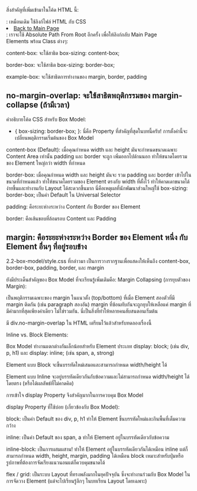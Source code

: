 สิ่งสำคัญที่เพิ่มเข้ามาในโค้ด HTML นี้:

<link rel="stylesheet" href="style.css">: เหมือนเดิม ใช้ลิงก์ไฟล์ HTML กับ CSS

<li><a href="/index.html">Back to Main Page</a></li>: เราจะใช้ Absolute Path From Root อีกครั้ง เพื่อให้ลิงก์กลับ Main Page 

<div> Elements พร้อม Class ต่างๆ:

content-box: จะใช้สาธิต box-sizing: content-box;

border-box: จะใช้สาธิต box-sizing: border-box;

example-box: จะใช้สาธิตการทำงานของ margin, border, padding

no-margin-overlap: จะใช้สาธิตพฤติกรรมของ margin-collapse (ถ้ามีเวลา)
---------

คำอธิบายโค้ด CSS สำหรับ Box Model:
* { box-sizing: border-box; }: นี่คือ Property ที่สำคัญที่สุดในบทนี้ครับ! การตั้งค่านี้จะเปลี่ยนพฤติกรรมเริ่มต้นของ Box Model

content-box (Default): เมื่อคุณกำหนด width และ height มันจะกำหนดขนาดเฉพาะ Content Area เท่านั้น padding และ border จะถูก เพิ่มออกไปด้านนอก ทำให้ขนาดโดยรวมของ Element ใหญ่กว่า width ที่กำหนด

border-box: เมื่อคุณกำหนด width และ height มันจะ รวม padding และ border เข้าไปในขนาดที่กำหนดแล้ว ทำให้ขนาดโดยรวมของ Element ตรงกับ width ที่ตั้งไว้ ทำให้คาดเดาขนาดได้ง่ายขึ้นและทำงานกับ Layout ได้สะดวกขึ้นมาก นี่คือเหตุผลที่นักพัฒนาส่วนใหญ่ใช้ box-sizing: border-box; เป็นค่า Default ใน Universal Selector 

padding: คือระยะห่างระหว่าง Content กับ Border ของ Element

border: คือเส้นขอบที่ล้อมรอบ Content และ Padding

margin: คือระยะห่างระหว่าง Border ของ Element หนึ่ง กับ Element อื่นๆ ที่อยู่รอบข้าง
---------

2.2-box-model/style.css ที่กล่าวมา
เป็นการวางรากฐานเพื่อแสดงให้เห็นถึง content-box, border-box, padding, border, และ margin

ยังมีประเด็นสำคัญของ Box Model ที่จะเรียนรู้เพิ่มเติมคือ:
Margin Collapsing (การยุบตัวของ Margin):

เป็นพฤติกรรมเฉพาะของ margin ในแนวตั้ง (top/bottom) ที่เมื่อ Element สองตัวที่มี margin ติดกัน (เช่น paragraph สองอัน) margin ที่ซ้อนทับกันจะถูกยุบให้เหลือแค่ margin ที่มีค่ามากที่สุดเพียงค่าเดียว ไม่ใช่รวมกัน. นี่เป็นสิ่งที่ทำให้หลายคนสับสนตอนเริ่มต้น

มี div.no-margin-overlap ใน HTML เตรียมไว้แล้วสำหรับทดลองเรื่องนี้

Inline vs. Block Elements:

Box Model ทำงานแตกต่างกันเล็กน้อยสำหรับ Element ประเภท display: block; (เช่น div, p, h1) และ display: inline; (เช่น span, a, strong)

Element แบบ Block จะขึ้นบรรทัดใหม่เสมอและสามารถกำหนด width/height ได้

Element แบบ Inline จะอยู่บรรทัดเดียวกันกับข้อความและไม่สามารถกำหนด width/height ได้โดยตรง (หรือได้ผลลัพธ์ที่ไม่คาดคิด)

การเข้าใจ display Property จึงสำคัญมากในการควบคุม Box Model

display Property ที่ใช้บ่อย (เกี่ยวข้องกับ Box Model):

block: เป็นค่า Default ของ div, p, h1 ทำให้ Element ขึ้นบรรทัดใหม่และกินพื้นที่เต็มความกว้าง

inline: เป็นค่า Default ของ span, a ทำให้ Element อยู่ในบรรทัดเดียวกับข้อความ

inline-block: เป็นการผสมผสาน! ทำให้ Element อยู่ในบรรทัดเดียวกันได้เหมือน inline แต่ก็สามารถกำหนด width, height, margin, padding ได้เหมือน block เหมาะสำหรับปุ่มหรือรูปภาพที่ต้องการจัดเรียงแนวนอนแต่ก็ควบคุมขนาดได้

flex / grid: เป็นระบบ Layout ที่ทรงพลังมากในยุคปัจจุบัน ซึ่งจะทำงานร่วมกับ Box Model ในการจัดวาง Element (แต่จะไปเรียนรู้ลึกๆ ในบทเรียน Layout โดยเฉพาะ)

